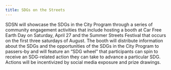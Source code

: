 ```yaml
---
title: SDGs on the Streets
---
```

SDSN will showcase the SDGs in the City Program through a series of community engagement activities that include hosting a booth at Car Free Earth Day on Saturday, April 27 and the Summer Streets Festival that occurs on the first three saturdays of August. The booth will distribute information about the SDGs and the opportunities of the SDGs in the City Program to passers-by and will feature an “SDG wheel” that participants can spin to receive an SDG-related action they can take to advance a particular SDG. Actions will be incentivized by social media exposure and prize drawings.
